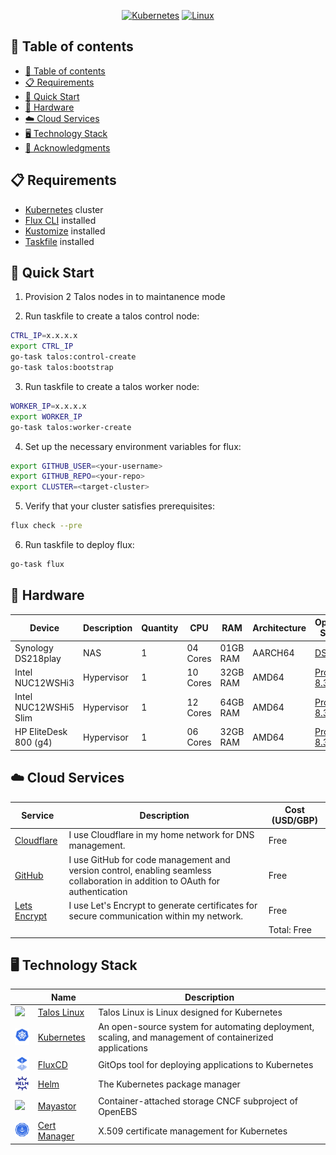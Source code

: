 <div align="center">

  [![Kubernetes](https://img.shields.io/badge/Kubernetes-v1.27.2-blue?style=for-the-badge&logo=kubernetes&logoColor=white)](https://kubernetes.io/)
  [![Linux](https://img.shields.io/badge/Talos-v1.4.5-blue?style=for-the-badge&logo=linux&logoColor=white)](https://kubernetes.io/)

</div>

## 📖 Table of contents

- [📖 Table of contents](#-table-of-contents)
- [📋 Requirements](#-requirements)
- [🚀 Quick Start](#-quick-start)
- [🔧 Hardware](#-hardware)
- [☁️ Cloud Services](#️-cloud-services)
- [🖥️ Technology Stack](#️-technology-stack)
- [🤝 Acknowledgments](#-acknowledgments)

## 📋 Requirements

- [Kubernetes](https://kubernetes.io/) cluster
- [Flux CLI](https://toolkit.fluxcd.io/get-started/) installed
- [Kustomize](https://kustomize.io/) installed
- [Taskfile](https://taskfile.dev/) installed

## 🚀 Quick Start
1. Provision 2 Talos nodes in to maintanence mode

2. Run taskfile to create a talos control node:

```bash
CTRL_IP=x.x.x.x
export CTRL_IP
go-task talos:control-create
go-task talos:bootstrap
```
3. Run taskfile to create a talos worker node:

```bash
WORKER_IP=x.x.x.x
export WORKER_IP
go-task talos:worker-create
```

4. Set up the necessary environment variables for flux:

```bash
export GITHUB_USER=<your-username>
export GITHUB_REPO=<your-repo>
export CLUSTER=<target-cluster>
```

5. Verify that your cluster satisfies prerequisites:

```bash
flux check --pre
```

6. Run taskfile to deploy flux:


```bash
go-task flux
```

## 🔧 Hardware

| Device                                                                                 | Description              | Quantity | CPU     | RAM      | Architecture | Operating System                      | Notes |
| -------------------------------------------------------------------------------------- | ------------------------ | -------- | ------- | -------- | ------------ | ------------------------------------- | ----- |
| Synology DS218play                                | NAS        | 1 | 04 Cores | 01GB RAM | AARCH64 | [DSM 7](https://www.synology.com/en-us/dsm) | |
| Intel NUC12WSHi3                                  | Hypervisor | 1 | 10 Cores | 32GB RAM | AMD64   | [Proxmox 8.3](https://proxmox.com/en/) | |
| Intel NUC12WSHi5 Slim                             | Hypervisor | 1 | 12 Cores | 64GB RAM | AMD64   | [Proxmox 8.3](https://proxmox.com/en/) | |
| HP EliteDesk 800 (g4)                             | Hypervisor | 1 | 06 Cores | 32GB RAM | AMD64   | [Proxmox 8.3](https://proxmox.com/en/) | |

## ☁️ Cloud Services

| Service                                   | Description                                                                                                                     | Cost (USD/GBP)     |
| ----------------------------------------- | ------------------------------------------------------------------------------------------------------------------------------- | -------------- |
| [Cloudflare](https://www.cloudflare.com/) | I use Cloudflare in my home network for DNS management.                      | Free        |
| [GitHub](https://github.com/)             | I use GitHub for code management and version control, enabling seamless collaboration in addition to OAuth for authentication   | Free           |
| [Lets Encrypt](https://letsencrypt.org/)  | I use Let's Encrypt to generate certificates for secure communication within my network.                                        | Free           |
|                                           |                                                                                                                                 | Total: Free |

## 🖥️ Technology Stack

|                                                                                                                             | Name                                             | Description                                                                                                                |
| --------------------------------------------------------------------------------------------------------------------------- | ------------------------------------------------ | -------------------------------------------------------------------------------------------------------------------------- |
| <img width="32" src="https://www.talos.dev/images/logo.svg">                                                                | [Talos Linux](https://www.talos.dev/)            | Talos Linux is Linux designed for Kubernetes                                                                               |
| <img width="32" src="https://github.com/cncf/artwork/blob/main/projects/kubernetes/icon/color/kubernetes-icon-color.svg">       | [Kubernetes](https://kubernetes.io/)             | An open-source system for automating deployment, scaling, and management of containerized applications                     |
| <img width="32" src="https://github.com/cncf/artwork/blob/main/projects/flux/icon/color/flux-icon-color.svg">                   | [FluxCD](https://fluxcd.io/)                     | GitOps tool for deploying applications to Kubernetes                                                                       |
| <img width="32" src="https://github.com/cncf/artwork/blob/main/projects/helm/icon/color/helm-icon-color.svg">                   | [Helm](https://helm.sh)                          | The Kubernetes package manager                                                                                             |
| <img width="32" src="https://cncf-branding.netlify.app/img/projects/openebs/icon/color/openebs-icon-color.svg">             | [Mayastor](mayastor.gitbook.io/introduction/)                    | Container-attached storage CNCF subproject of OpenEBS                                                                                                 |
| <img width="32" src="https://github.com/cncf/artwork/blob/main/projects/cert-manager/icon/color/cert-manager-icon-color.svg">                                                     | [Cert Manager](https://cert-manager.io/)         | X.509 certificate management for Kubernetes                                                                                |

